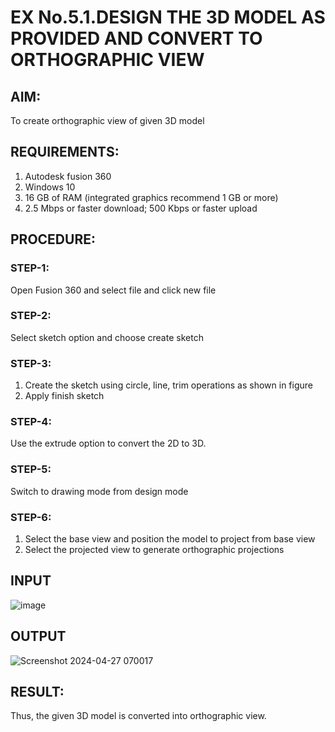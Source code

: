 # EX No.5.1.DESIGN THE 3D MODEL AS PROVIDED AND CONVERT TO ORTHOGRAPHIC VIEW


## AIM: 
To create orthographic view of given 3D model

## REQUIREMENTS: 
1. Autodesk fusion 360
2. Windows 10
3. 16 GB of RAM (integrated graphics recommend 1 GB or more)
4. 2.5 Mbps or faster download; 500 Kbps or faster upload 

## PROCEDURE:

### STEP-1:
Open Fusion 360 and select file and click new file

### STEP-2:
Select sketch option and choose create sketch

### STEP-3: 
1. Create the sketch using circle, line, trim operations as shown in figure
2. Apply finish sketch 

### STEP-4:
 Use the extrude option to convert the 2D to 3D.

### STEP-5:
Switch to drawing mode from design mode 
          
### STEP-6:
1. Select the base view and position the model to project from base view 
2. Select the projected view to generate orthographic projections

## INPUT
![image](https://user-images.githubusercontent.com/113594316/199408705-ed302b2a-90c3-41c0-9cc4-791a93366e2a.png)

## OUTPUT

![Screenshot 2024-04-27 070017](https://github.com/jesu-smartia05/EX-No.5.1.-DESIGN-THE-3D-MODEL-AS-PROVIDED-AND-CONVERT-TO-ORTHOGRAPHIC-VIEW/assets/148514819/4457f810-6441-490c-9278-f5668e5ae39c)

## RESULT:
Thus, the given 3D model is converted into orthographic view.


